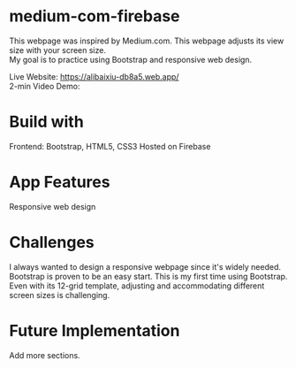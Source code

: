 # medium-com-firebase
This webpage was inspired by Medium.com. This webpage adjusts its view size with your screen size.  
My goal is to practice using Bootstrap and responsive web design.  

Live Website: https://alibaixiu-db8a5.web.app/  
2-min Video Demo:

# Build with 
Frontend: Bootstrap, HTML5, CSS3
Hosted on Firebase

# App Features
Responsive web design

# Challenges
I always wanted to design a responsive webpage since it's widely needed. Bootstrap is proven to be an easy start.
This is my first time using Bootstrap. Even with its 12-grid template, adjusting and accommodating different screen sizes is challenging.  

# Future Implementation
Add more sections.
